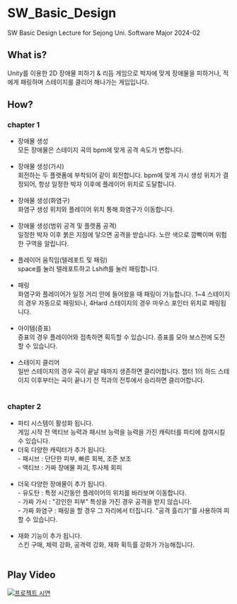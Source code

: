 # SW_Basic_Design
SW Basic Design Lecture for Sejong Uni. Software Major 2024-02

## What is?
 Unity를 이용한 2D 장애물 피하기 & 리듬 게임으로 박자에 맞게 장애물을 피하거나, 적에게 패링하며 스테이지를 클리어 해나가는 게임입니다.

## How?
### chapter 1
 - 장애물 생성<br>모든 장애물은 스테이지 곡의 bpm에 맞게 공격 속도가 변합니다.<br><br>
 - 장애물 생성(가시)<br>회전하는 두 플랫폼에 부착되어 같이 회전합니다. bpm에 맞게 가시 생성 위치가 결정되어, 항상 일정한 박자 이후에 플레이어 위치로 도달합니다.<br><br>
 - 장애물 생성(화염구)<br>화염구 생성 위치와 플레이어 위치 통해 화염구가 이동합니다.<br><br>
 - 장애물 생성(범위 공격 및 플랫폼 공격)<br>일정한 박자 이후 붉은 지점에 닿으면 공격을 받습니다. 노란 색으로 깜빡이며 위험한 구역을 알립니다.<br><br>
 - 플레이어 움직임(텔레포트 및 패링)<br>space를 눌러 텔레포트하고 Lshift를 눌러 패링합니다.<br><br>
 - 패링<br>화염구와 플레이어가 일정 거리 안에 들어왔을 때 패링이 가능합니다. 1~4 스테이지의 경우 자동으로 패링되나, 4Hard 스테이지의 경우 마우스 포인터 위치로 패링됩니다.<br><br>
 - 아이템(증표)<br>증표의 경우 플레이어와 접촉하면 획득할 수 있습니다. 증표를 모아 보스전에 도전할 수 있습니다.<br><br>
 - 스테이지 클리어<br>일반 스테이지의 경우 곡이 끝날 때까지 생존하면 클리어합니다. 챕터 1의 하드 스테이지 이후부터는 곡이 끝나기 전 적과의 전투에서 승리하면 클리어합니다.<br><br>
### chapter 2
 - 파티 시스템이 활성화 됩니다.
   <br>게임 시작 전 액티브 능력과 패시브 능력을 능력을 가진 캐릭터를 파티에 참여시킬 수 있습니다.
 - 더욱 다양한 캐릭터가 추가 됩니다.
   <br>- 패시브 : 단단한 피부, 빠른 회복, 조준 보조
   <br>- 액티브 : 가짜 장애물 파괴, 투사체 회피<br><br>
 - 더욱 다양한 장애물이 추가 됩니다.
   <br>- 유도탄 : 특정 시간동안 플레이어의 위치를 바라보며 이동합니다.
   <br>- 가짜 가시 : "강인한 피부" 특성을 가진 경우 공격을 받지 않습니다.
   <br>- 가짜 화염구 : 패링을 할 경우 그 자리에서 터집니다. "공격 흘리기"를 사용하여 피할 수 있습니다.<br><br>
 - 재화 기능이 추가 됩니다.
   <br> 스킨 구매, 체력 강화, 공격력 강화, 재화 획득률 강화가 가능해집니다.<br><br>
## Play Video
[![프로젝트 시연](https://img.youtube.com/vi/SgMVQtrweXw/0.jpg)](https://www.youtube.com/watch?v=SgMVQtrweXw)
